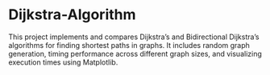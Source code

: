# Dijkstra-Algorithm
This project implements and compares Dijkstra’s and Bidirectional Dijkstra’s algorithms for finding shortest paths in graphs. It includes random graph generation, timing performance across different graph sizes, and visualizing execution times using Matplotlib.
